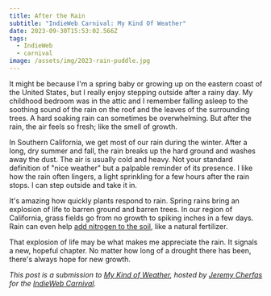 ```yaml
---
title: After the Rain
subtitle: "IndieWeb Carnival: My Kind Of Weather"
date: 2023-09-30T15:53:02.566Z
tags:
  - IndieWeb
  - carnival
image: /assets/img/2023-rain-puddle.jpg
---
```

It might be because I'm a spring baby or growing up on the eastern coast of the United States, but I really enjoy stepping outside after a rainy day.
My childhood bedroom was in the attic and I remember falling asleep to the soothing sound of the rain on the roof and the leaves of the surrounding trees.
A hard soaking rain can sometimes be overwhelming.
But after the rain, the air feels so fresh; like the smell of growth.

In Southern California, we get most of our rain during the winter.
After a long, dry summer and fall, the rain breaks up the hard ground and washes away the dust.
The air is usually cold and heavy.
Not your standard definition of "nice weather" but a palpable reminder of its presence.
I like how the rain often lingers, a light sprinkling for a few hours after the rain stops.
I can step outside and take it in.

It's amazing how quickly plants respond to rain.
Spring rains bring an explosion of life to barren ground and barren trees.
In our region of California, grass fields go from no growth to spiking inches in a few days.
Rain can even help [add nitrogen to the soil](https://wxguys.ssec.wisc.edu/2022/09/06/lightning-nitrogen-soil/), like a natural fertilizer.

That explosion of life may be what makes me appreciate the rain.
It signals a new, hopeful chapter.
No matter how long of a drought there has been, there's always hope for new growth.

*This post is a submission to [My Kind of Weather](https://www.jeremycherfas.net/blog/my-kind-of-weather), hosted by [Jeremy Cherfas](https://www.jeremycherfas.net/) for the [IndieWeb Carnival](https://indieweb.org/indieweb-carnival).*
